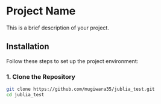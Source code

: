 # Project Name

This is a brief description of your project.

## Installation

Follow these steps to set up the project environment:

### 1. Clone the Repository

```bash
git clone https://github.com/mugiwara35/jublia_test.git
cd jublia_test
